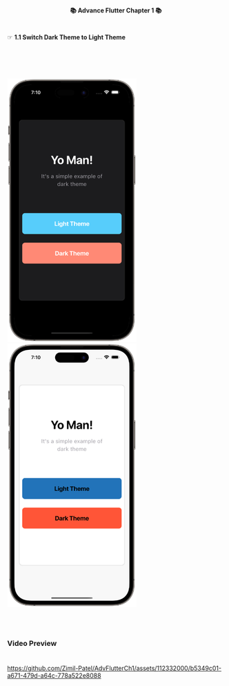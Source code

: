 <p align="center"><b>📚 Advance Flutter Chapter 1 📚</b></p>

#
☞ __1.1 Switch Dark Theme to Light Theme__
#
<br></br>

<img src = "https://github.com/Zimil-Patel/AdvFlutterCh1/blob/main/snaps/1.1/img1.png" height = "610" width = "300"> &nbsp;&nbsp;&nbsp;&nbsp; <img src = "https://github.com/Zimil-Patel/AdvFlutterCh1/blob/main/snaps/1.1/img2.png" height = "610" width = "300">

<br></br>

### Video Preview
#
https://github.com/Zimil-Patel/AdvFlutterCh1/assets/112332000/b5349c01-a671-479d-a64c-778a522e8088



